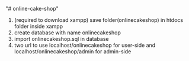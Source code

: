 "# online-cake-shop" 
1. (required to download xampp) save folder(onlinecakeshop) in htdocs folder inside xampp
2. create database with name onlinecakeshop
3. import onlinecakeshop.sql in database
4. two url to use localhost/onlinecakeshop for user-side and localhost/onlinecakeshop/admin for admin-side
